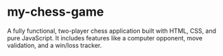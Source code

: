 # my-chess-game
A fully functional, two-player chess application built with HTML, CSS, and pure JavaScript. It includes features like a computer opponent, move validation, and a win/loss tracker.
